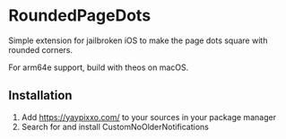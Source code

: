 # RoundedPageDots
Simple extension for jailbroken iOS to make the page dots square with rounded corners.

For arm64e support, build with theos on macOS.

## Installation
1. Add https://yaypixxo.com/ to your sources in your package manager
2. Search for and install CustomNoOlderNotifications
